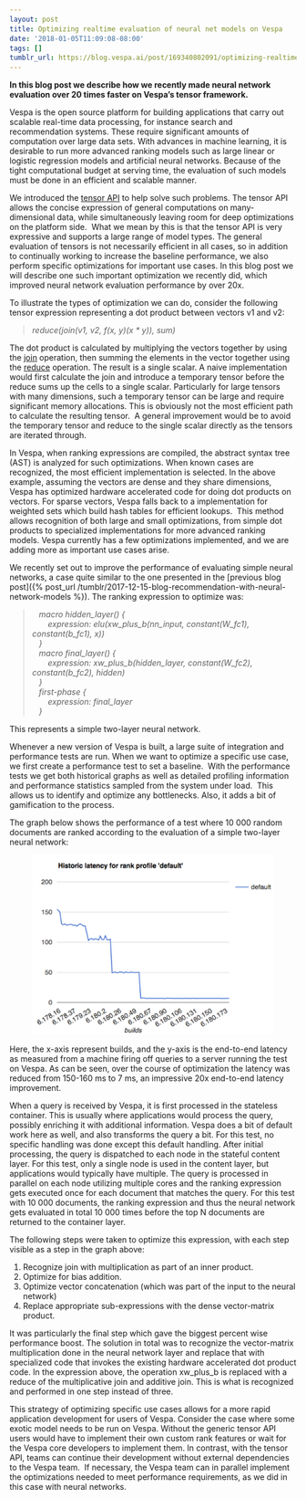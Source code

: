 ```yaml
---
layout: post
title: Optimizing realtime evaluation of neural net models on Vespa
date: '2018-01-05T11:09:08-08:00'
tags: []
tumblr_url: https://blog.vespa.ai/post/169340802091/optimizing-realtime-evaluation-of-neural-net
---
```

 **In this blog post we describe how we recently made neural network evaluation over 20 times faster on Vespa’s tensor framework.**

Vespa is the open source platform for building applications that carry out scalable real-time data processing, for instance search and recommendation systems. These require significant amounts of computation over large data sets. With advances in machine learning, it is desirable to run more advanced ranking models such as large linear or logistic regression models and artificial neural networks. Because of the tight computational budget at serving time, the evaluation of such models must be done in an efficient and scalable manner.

We introduced the [tensor API](https://docs.vespa.ai/en/tensor-user-guide.html) to help solve such problems. The tensor API allows the concise expression of general computations on many-dimensional data, while simultaneously leaving room for deep optimizations on the platform side. &nbsp;What we mean by this is that the tensor API is very expressive and supports a large range of model types. The general evaluation of tensors is not necessarily efficient in all cases, so in addition to continually working to increase the baseline performance, we also perform specific optimizations for important use cases. In this blog post we will describe one such important optimization we recently did, which improved neural network evaluation performance by over 20x.

To illustrate the types of optimization we can do, consider the following tensor expression representing a dot product between vectors v1 and v2:

> _reduce(join(v1, v2, f(x, y)(x \* y)), sum)_

The dot product is calculated by multiplying the vectors together by using the [join](https://docs.vespa.ai/en/reference/tensor.html#join) operation, then summing the elements in the vector together using the [reduce](https://docs.vespa.ai/en/reference/tensor.html#reduce) operation. The result is a single scalar. A naive implementation would first calculate the join and introduce a temporary tensor before the reduce sums up the cells to a single scalar. Particularly for large tensors with many dimensions, such a temporary tensor can be large and require significant memory allocations. This is obviously not the most efficient path to calculate the resulting tensor. &nbsp;A general improvement would be to avoid the temporary tensor and reduce to the single scalar directly as the tensors are iterated through.

In Vespa, when ranking expressions are compiled, the abstract syntax tree (AST) is analyzed for such optimizations. When known cases are recognized, the most efficient implementation is selected. In the above example, assuming the vectors are dense and they share dimensions, Vespa has optimized hardware accelerated code for doing dot products on vectors. For sparse vectors, Vespa falls back to a implementation for weighted sets which build hash tables for efficient lookups. &nbsp;This method allows recognition of both large and small optimizations, from simple dot products to specialized implementations for more advanced ranking models. Vespa currently has a few optimizations implemented, and we are adding more as important use cases arise.

We recently set out to improve the performance of evaluating simple neural networks, a case quite similar to the one presented in the [previous blog post]({% post_url /tumblr/2017-12-15-blog-recommendation-with-neural-network-models %}). The ranking expression to optimize was:

> _&nbsp; &nbsp;macro hidden\_layer() {  
> &nbsp; &nbsp; &nbsp; &nbsp;expression: elu(xw\_plus\_b(nn\_input, constant(W\_fc1), constant(b\_fc1), x))  
> &nbsp; &nbsp;}  
> &nbsp; &nbsp;macro final\_layer() {  
> &nbsp; &nbsp; &nbsp; &nbsp;expression: xw\_plus\_b(hidden\_layer, constant(W\_fc2), constant(b\_fc2), hidden)  
> &nbsp; &nbsp;}  
> &nbsp; &nbsp;first-phase {  
> &nbsp; &nbsp; &nbsp; &nbsp;expression: final\_layer  
> &nbsp; &nbsp;}_

This represents a simple two-layer neural network.

Whenever a new version of Vespa is built, a large suite of integration and performance tests are run. When we want to optimize a specific use case, we first create a performance test to set a baseline. &nbsp;With the performance tests we get both historical graphs as well as detailed profiling information and performance statistics sampled from the system under load. &nbsp;This allows us to identify and optimize any bottlenecks. Also, it adds a bit of gamification to the process.

The graph below shows the performance of a test where 10 000 random documents are ranked according to the evaluation of a simple two-layer neural network:

<figure data-orig-width="618" data-orig-height="459" class="tmblr-full"><img src="/assets/2018-01-05-optimizing-realtime-evaluation-of-neural-net/tumblr_inline_p15gyeO1cl1vpfrlb_540.png" alt="image" data-orig-width="618" data-orig-height="459"></figure>

Here, the x-axis represent builds, and the y-axis is the end-to-end latency as measured from a machine firing off queries to a server running the test on Vespa. As can be seen, over the course of optimization the latency was reduced from 150-160 ms to 7 ms, an impressive 20x end-to-end latency improvement.

When a query is received by Vespa, it is first processed in the stateless container. This is usually where applications would process the query, possibly enriching it with additional information. Vespa does a bit of default work here as well, and also transforms the query a bit. For this test, no specific handling was done except this default handling. After initial processing, the query is dispatched to each node in the stateful content layer. For this test, only a single node is used in the content layer, but applications would typically have multiple. The query is processed in parallel on each node utilizing multiple cores and the ranking expression gets executed once for each document that matches the query. For this test with 10 000 documents, the ranking expression and thus the neural network gets evaluated in total 10 000 times before the top N documents are returned to the container layer.

The following steps were taken to optimize this expression, with each step visible as a step in the graph above:

1. Recognize join with multiplication as part of an inner product.  
2. Optimize for bias addition.  
3. Optimize vector concatenation (which was part of the input to the neural network)  
4. Replace appropriate sub-expressions with the dense vector-matrix product.  

It was particularly the final step which gave the biggest percent wise performance boost. The solution in total was to recognize the vector-matrix multiplication done in the neural network layer and replace that with specialized code that invokes the existing hardware accelerated dot product code. In the expression above, the operation xw\_plus\_b is replaced with a reduce of the multiplicative join and additive join. This is what is recognized and performed in one step instead of three.

This strategy of optimizing specific use cases allows for a more rapid application development for users of Vespa. Consider the case where some exotic model needs to be run on Vespa. Without the generic tensor API users would have to implement their own custom rank features or wait for the Vespa core developers to implement them. In contrast, with the tensor API, teams can continue their development without external dependencies to the Vespa team. &nbsp;If necessary, the Vespa team can in parallel implement the optimizations needed to meet performance requirements, as we did in this case with neural networks.

